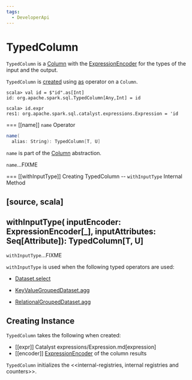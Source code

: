 ```yaml
---
tags:
  - DeveloperApi
---
```


# TypedColumn

`TypedColumn` is a [Column](Column.md) with the [ExpressionEncoder](#encoder) for the types of the input and the output.

`TypedColumn` is [created](#creating-instance) using [as](Column.md#as) operator on a `Column`.

```text
scala> val id = $"id".as[Int]
id: org.apache.spark.sql.TypedColumn[Any,Int] = id

scala> id.expr
res1: org.apache.spark.sql.catalyst.expressions.Expression = 'id
```

=== [[name]] `name` Operator

```scala
name(
  alias: String): TypedColumn[T, U]
```

`name` is part of the [Column](Column.md#name) abstraction.

`name`...FIXME

=== [[withInputType]] Creating TypedColumn -- `withInputType` Internal Method

[source, scala]
----
withInputType(
  inputEncoder: ExpressionEncoder[_],
  inputAttributes: Seq[Attribute]): TypedColumn[T, U]
----

`withInputType`...FIXME

`withInputType` is used when the following typed operators are used:

* [Dataset.select](dataset/index.md#select)

* [KeyValueGroupedDataset.agg](KeyValueGroupedDataset.md#agg)

* [RelationalGroupedDataset.agg](RelationalGroupedDataset.md#agg)

## Creating Instance

`TypedColumn` takes the following when created:

* [[expr]] Catalyst expressions/Expression.md[expression]
* [[encoder]] [ExpressionEncoder](ExpressionEncoder.md) of the column results

`TypedColumn` initializes the <<internal-registries, internal registries and counters>>.
